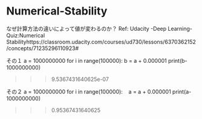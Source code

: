 # Numerical-Stability
なぜ計算方法の違いによって値が変わるのか？
Ref:
Udacity -Deep Learning- Quiz:Numerical
Stabilityhttps://classroom.udacity.com/courses/ud730/lessons/6370362152/concepts/71235296110923#

その１
a = 1000000000
for i in range(100000):
    b = a + 0.000001
print(b-1000000000)
>>>9.5367431640625e-07

その２
a = 1000000000
for i in range(100000):
    a = a + 0.000001
print(a-1000000000)
>>>0.95367431640625
